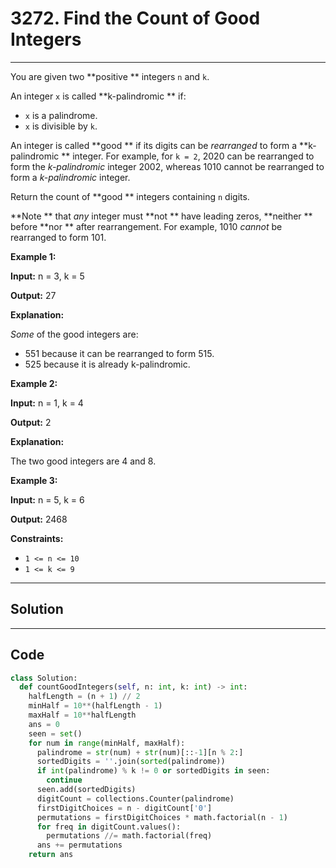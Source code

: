 # 3272. Find the Count of Good Integers

---

You are given two **positive ** integers `n` and `k`.

An integer `x` is called **k-palindromic ** if:

  * `x` is a palindrome.
  * `x` is divisible by `k`.



An integer is called **good ** if its digits can be _rearranged_ to form a **k-palindromic ** integer. For example, for `k = 2`, 2020 can be rearranged to form the _k-palindromic_ integer 2002, whereas 1010 cannot be rearranged to form a _k-palindromic_ integer.

Return the count of **good ** integers containing `n` digits.

**Note ** that _any_ integer must **not ** have leading zeros, **neither ** before **nor ** after rearrangement. For example, 1010 _cannot_ be rearranged to form 101.

 

**Example 1:**

**Input:** n = 3, k = 5

**Output:** 27

**Explanation:**

_Some_ of the good integers are:

  * 551 because it can be rearranged to form 515.
  * 525 because it is already k-palindromic.



**Example 2:**

**Input:** n = 1, k = 4

**Output:** 2

**Explanation:**

The two good integers are 4 and 8.

**Example 3:**

**Input:** n = 5, k = 6

**Output:** 2468

 

**Constraints:**

  * `1 <= n <= 10`
  * `1 <= k <= 9`

---

## Solution



---

## Code
```python
class Solution:
  def countGoodIntegers(self, n: int, k: int) -> int:
    halfLength = (n + 1) // 2
    minHalf = 10**(halfLength - 1)
    maxHalf = 10**halfLength
    ans = 0
    seen = set()
    for num in range(minHalf, maxHalf):
      palindrome = str(num) + str(num)[::-1][n % 2:]
      sortedDigits = ''.join(sorted(palindrome))
      if int(palindrome) % k != 0 or sortedDigits in seen:
        continue
      seen.add(sortedDigits)
      digitCount = collections.Counter(palindrome)
      firstDigitChoices = n - digitCount['0']
      permutations = firstDigitChoices * math.factorial(n - 1)
      for freq in digitCount.values():
        permutations //= math.factorial(freq)
      ans += permutations
    return ans
```